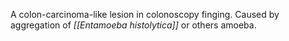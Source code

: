 A colon-carcinoma-like lesion in colonoscopy finging. Caused by aggregation of *[[Entamoeba histolytica]]* or others amoeba.